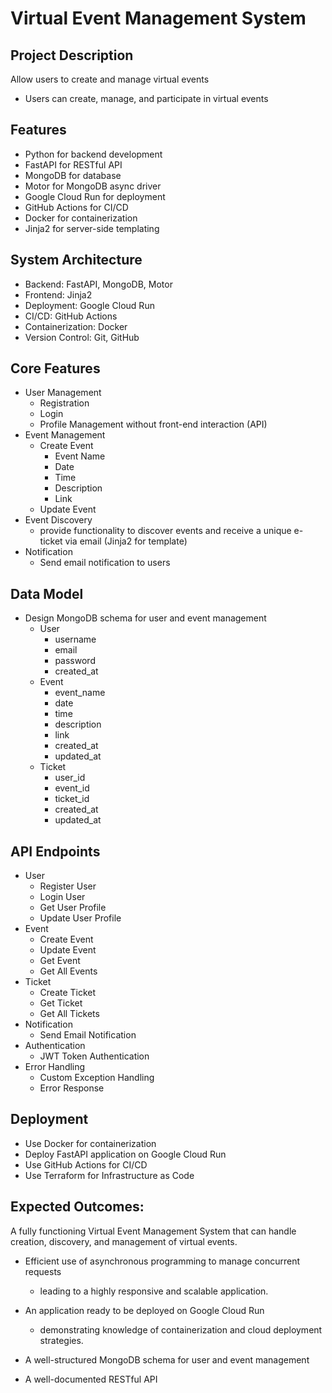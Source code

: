# Virtual Event Management System

## Project Description

Allow users to create and manage virtual events
- Users can create, manage, and participate in virtual events

## Features

- Python for backend development
- FastAPI for RESTful API
- MongoDB for database
- Motor for MongoDB async driver
- Google Cloud Run for deployment
- GitHub Actions for CI/CD
- Docker for containerization
- Jinja2 for server-side templating


## System Architecture

- Backend: FastAPI, MongoDB, Motor
- Frontend: Jinja2
- Deployment: Google Cloud Run
- CI/CD: GitHub Actions
- Containerization: Docker
- Version Control: Git, GitHub

## Core Features

- User Management
  - Registration
  - Login
  - Profile Management without front-end interaction (API)
- Event Management
  - Create Event
    - Event Name
    - Date
    - Time
    - Description
    - Link
  - Update Event
- Event Discovery
  - provide functionality to discover events and receive a unique e-ticket via email (Jinja2 for template)
- Notification
  - Send email notification to users

## Data Model

- Design MongoDB schema for user and event management
  - User
    - username
    - email
    - password
    - created_at
  - Event
    - event_name
    - date
    - time
    - description
    - link
    - created_at
    - updated_at
  - Ticket
    - user_id
    - event_id
    - ticket_id
    - created_at
    - updated_at

## API Endpoints

- User
  - Register User
  - Login User
  - Get User Profile
  - Update User Profile
- Event
  - Create Event
  - Update Event
  - Get Event
  - Get All Events
- Ticket
  - Create Ticket
  - Get Ticket
  - Get All Tickets
- Notification
  - Send Email Notification
- Authentication
  - JWT Token Authentication
- Error Handling
  - Custom Exception Handling
  - Error Response

## Deployment

- Use Docker for containerization
- Deploy FastAPI application on Google Cloud Run
- Use GitHub Actions for CI/CD
- Use Terraform for Infrastructure as Code


## Expected Outcomes:
A fully functioning Virtual Event Management System that can handle creation, discovery, and management of virtual events.
- Efficient use of asynchronous programming to manage concurrent requests
  - leading to a highly responsive and scalable application.

- An application ready to be deployed on Google Cloud Run
  - demonstrating knowledge of containerization and cloud deployment strategies.

- A well-structured MongoDB schema for user and event management
- A well-documented RESTful API